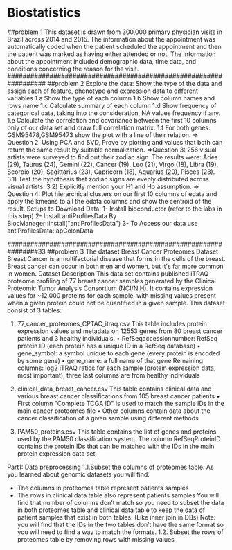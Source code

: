 # Biostatistics

##problem 1
This dataset is drawn from 300,000 primary physician visits in Brazil across 2014 
and 2015. The information about the appointment was automatically coded when the 
patient scheduled the appointment and then the patient was marked as having either 
attended or not. The information about the appointment included demographic data, time 
data, and conditions concerning the reason for the visit.
##################################################################
##problem 2
Explore the data:
Show the type of the data and assign each of feature, phenotype and expression data to
different variables
1.a Show the type of each column
1.b Show column names and rows name
1.c Calculate summary of each column
1.d Show frequency of categorical data, taking into the consideration, NA values frequency if
any.
1.e Calculate the correlation and covariance between the first 10 columns only of our data set
and draw full correlation matrix.
1.f For both genes: GSM95478,GSM95473 show the plot with a line of their relation.
=> Question 2:
Using PCA and SVD, Prove by plotting and values that both can return the same result by
suitable normalization.
=>Question 3:
256 visual artists were surveyed to find out their zodiac sign. The results were: Aries (29),
Taurus (24), Gemini (22), Cancer (19), Leo (21), Virgo (18), Libra (19), Scorpio (20), Sagittarius
(23), Capricorn (18), Aquarius (20), Pisces (23).
3.1) Test the hypothesis that zodiac signs are evenly distributed across visual artists.
3.2) Explicitly mention your H1 and Ho assumption.
=> Question 4:
Plot hierarchical clusters on our first 10 columns of edata and apply the kmeans to all the edata
columns and show the centroid of the result.
Setups to Download Data:
1- Install bioconductor (refer to the labs in this step)
2- Install antiProfilesData By BiocManager::install("antiProfilesData")
3- To Access our data use antiProfilesData::apColonData

################################################################33
##problem 3
The dataset
Breast Cancer Proteomes Dataset
Breast Cancer is a multifactorial disease that forms in the cells of the breast. Breast cancer can occur in both men and women, but it's far more common in women.
Dataset Description 
This data set contains published iTRAQ proteome profiling of 77 breast cancer samples generated by the Clinical Proteomic Tumor Analysis Consortium (NCI/NIH). It contains expression values for ~12.000 proteins for each sample, with missing values present when a given protein could not be quantified in a given sample.
This dataset consist of 3 tables: 
1)	77_cancer_proteomes_CPTAC_itraq.csv
This table includes protein expression values and metadata on 12553 genes from 80 breast cancer patients and 3 healthy individuals.
•	RefSeqaccessionnumber: RefSeq protein ID (each protein has a unique
ID in a RefSeq database)
•	gene_symbol: a symbol unique to each gene (every protein is encoded
by some gene)
•	gene_name: a full name of that gene
Remaining columns: log2 iTRAQ ratios for each sample (protein
expression data, most important), three last columns are from healthy
individuals
2)	clinical_data_breast_cancer.csv
This table contains clinical data and various breast cancer classifications from 105 breast cancer patients
•	First column "Complete TCGA ID" is used to match the sample IDs in the main cancer proteomes file
•	Other columns contain data about the cancer classification of a given sample using different methods

3)	PAM50_proteins.csv
This table contains the list of genes and proteins used by the PAM50 classification system. The column RefSeqProteinID contains the protein IDs that can be matched with the IDs in the main protein expression data set.

Part1: Data preprocessing 
1.1.Subset the columns of proteomes table. As you learned about genomic datasets you will find: 
-	The columns in proteomes table represent patients samples 
-	The rows in clinical data table also represent patients samples
You will find that number of columns don’t match so you need to subset the data in both proteomes table and clinical data table to keep the data of patient samples that exist in both tables. (Like inner join in DBs)
Note:  you will find that the IDs in the two tables don’t have the same format so you will need to find a way to match the formats. 
1.2.	Subset the rows of proteomes table by removing rows with missing values
